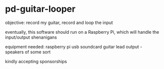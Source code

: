 # pd-guitar-looper

objective:
record my guitar, record and loop the input

eventually, this software should run on a Raspberry Pi, which will handle the input/output shenanigans

equipment needed:
raspberry pi
usb soundcard
guitar lead
output - speakers of some sort

kindly accepting sponsorships
